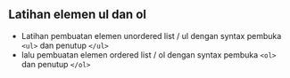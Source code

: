 ## Latihan elemen ul dan ol
  - Latihan pembuatan elemen unordered list / ul dengan syntax pembuka `<ul>` dan penutup `</ul>`
  - lalu pembuatan elemen ordered list / ol dengan syntax pembuka `<ol>` dan penutup `</ol>`